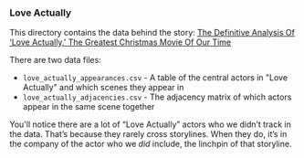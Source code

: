 ### Love Actually

This directory contains the data behind the story: [The Definitive Analysis Of ‘Love Actually,’ The Greatest Christmas Movie Of Our Time](http://fivethirtyeight.com/features/the-definitive-a…ovie-of-our-time/)

There are two data files:

 * `love_actually_appearances.csv` - A table of the central actors in "Love Actually" and which scenes they appear in
 * `love_actually_adjacencies.csv` - The adjacency matrix of which actors appear in the same scene together 

You'll notice there are a lot of “Love Actually” actors who we didn’t track in the data. That’s because they rarely cross storylines. When they do, it’s in the company of the actor who we *did* include, the linchpin of that storyline.